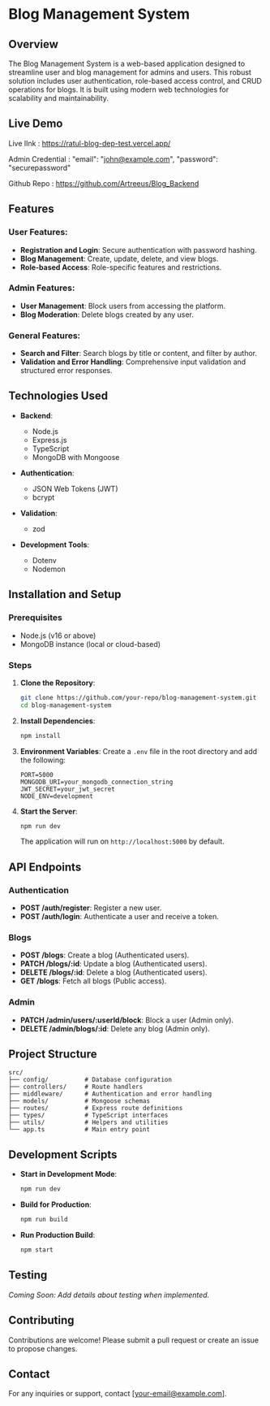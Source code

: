 

# Blog Management System

## Overview
The Blog Management System is a web-based application designed to streamline user and blog management for admins and users. This robust solution includes user authentication, role-based access control, and CRUD operations for blogs. It is built using modern web technologies for scalability and maintainability.

## Live Demo
Live lInk : https://ratul-blog-dep-test.vercel.app/

Admin Credential :     "email": "john@example.com",
                       "password": "securepassword"

Github Repo : https://github.com/Artreeus/Blog_Backend

## Features
### User Features:
- **Registration and Login**: Secure authentication with password hashing.
- **Blog Management**: Create, update, delete, and view blogs.
- **Role-based Access**: Role-specific features and restrictions.

### Admin Features:
- **User Management**: Block users from accessing the platform.
- **Blog Moderation**: Delete blogs created by any user.

### General Features:
- **Search and Filter**: Search blogs by title or content, and filter by author.
- **Validation and Error Handling**: Comprehensive input validation and structured error responses.

## Technologies Used
- **Backend**:
  - Node.js
  - Express.js
  - TypeScript
  - MongoDB with Mongoose

- **Authentication**:
  - JSON Web Tokens (JWT)
  - bcrypt

- **Validation**:
  - zod

- **Development Tools**:
  - Dotenv
  - Nodemon

## Installation and Setup
### Prerequisites
- Node.js (v16 or above)
- MongoDB instance (local or cloud-based)

### Steps
1. **Clone the Repository**:
   ```bash
   git clone https://github.com/your-repo/blog-management-system.git
   cd blog-management-system
   ```

2. **Install Dependencies**:
   ```bash
   npm install
   ```

3. **Environment Variables**:
   Create a `.env` file in the root directory and add the following:
   ```env
   PORT=5000
   MONGODB_URI=your_mongodb_connection_string
   JWT_SECRET=your_jwt_secret
   NODE_ENV=development
   ```

4. **Start the Server**:
   ```bash
   npm run dev
   ```
   The application will run on `http://localhost:5000` by default.

## API Endpoints
### Authentication
- **POST /auth/register**: Register a new user.
- **POST /auth/login**: Authenticate a user and receive a token.

### Blogs
- **POST /blogs**: Create a blog (Authenticated users).
- **PATCH /blogs/:id**: Update a blog (Authenticated users).
- **DELETE /blogs/:id**: Delete a blog (Authenticated users).
- **GET /blogs**: Fetch all blogs (Public access).

### Admin
- **PATCH /admin/users/:userId/block**: Block a user (Admin only).
- **DELETE /admin/blogs/:id**: Delete any blog (Admin only).

## Project Structure
```
src/
├── config/          # Database configuration
├── controllers/     # Route handlers
├── middleware/      # Authentication and error handling
├── models/          # Mongoose schemas
├── routes/          # Express route definitions
├── types/           # TypeScript interfaces
├── utils/           # Helpers and utilities
└── app.ts           # Main entry point
```

## Development Scripts
- **Start in Development Mode**:
  ```bash
  npm run dev
  ```
- **Build for Production**:
  ```bash
  npm run build
  ```
- **Run Production Build**:
  ```bash
  npm start
  ```

## Testing
_Coming Soon: Add details about testing when implemented._

## Contributing
Contributions are welcome! Please submit a pull request or create an issue to propose changes.


## Contact
For any inquiries or support, contact [your-email@example.com].


